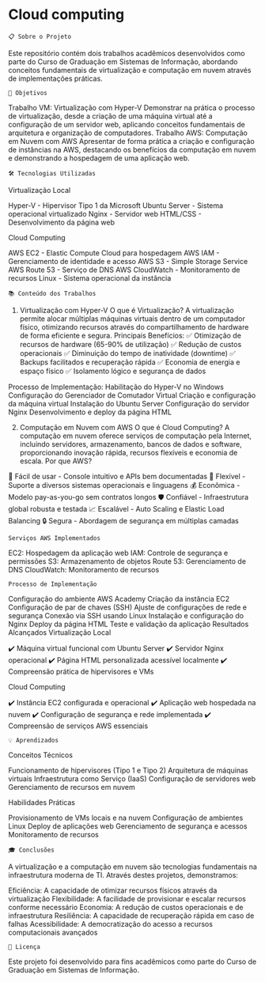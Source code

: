# Cloud computing
    📋 Sobre o Projeto
Este repositório contém dois trabalhos acadêmicos desenvolvidos como parte do Curso de Graduação em Sistemas de Informação, abordando conceitos fundamentais de virtualização e computação em nuvem através de implementações práticas.

    🎯 Objetivos
Trabalho VM: Virtualização com Hyper-V
Demonstrar na prática o processo de virtualização, desde a criação de uma máquina virtual até a configuração de um servidor web, aplicando conceitos fundamentais de arquitetura e organização de computadores.
Trabalho AWS: Computação em Nuvem com AWS
Apresentar de forma prática a criação e configuração de instâncias na AWS, destacando os benefícios da computação em nuvem e demonstrando a hospedagem de uma aplicação web.

    🛠️ Tecnologias Utilizadas
Virtualização Local

Hyper-V - Hipervisor Tipo 1 da Microsoft
Ubuntu Server - Sistema operacional virtualizado
Nginx - Servidor web
HTML/CSS - Desenvolvimento da página web

Cloud Computing

AWS EC2 - Elastic Compute Cloud para hospedagem
AWS IAM - Gerenciamento de identidade e acesso
AWS S3 - Simple Storage Service
AWS Route 53 - Serviço de DNS
AWS CloudWatch - Monitoramento de recursos
Linux - Sistema operacional da instância

    📚 Conteúdo dos Trabalhos
1. Virtualização com Hyper-V
O que é Virtualização?
A virtualização permite alocar múltiplas máquinas virtuais dentro de um computador físico, otimizando recursos através do compartilhamento de hardware de forma eficiente e segura.
Principais Benefícios:
✅ Otimização de recursos de hardware (65-90% de utilização)
✅ Redução de custos operacionais
✅ Diminuição do tempo de inatividade (downtime)
✅ Backups facilitados e recuperação rápida
✅ Economia de energia e espaço físico
✅ Isolamento lógico e segurança de dados

Processo de Implementação:
Habilitação do Hyper-V no Windows
Configuração do Gerenciador de Comutador Virtual
Criação e configuração da máquina virtual
Instalação do Ubuntu Server
Configuração do servidor Nginx
Desenvolvimento e deploy da página HTML

2. Computação em Nuvem com AWS
O que é Cloud Computing?
A computação em nuvem oferece serviços de computação pela Internet, incluindo servidores, armazenamento, bancos de dados e software, proporcionando inovação rápida, recursos flexíveis e economia de escala.
Por que AWS?

🚀 Fácil de usar - Console intuitivo e APIs bem documentadas
🔄 Flexível - Suporte a diversos sistemas operacionais e linguagens
💰 Econômica - Modelo pay-as-you-go sem contratos longos
🛡️ Confiável - Infraestrutura global robusta e testada
📈 Escalável - Auto Scaling e Elastic Load Balancing
🔒 Segura - Abordagem de segurança em múltiplas camadas

    Serviços AWS Implementados

EC2: Hospedagem da aplicação web
IAM: Controle de segurança e permissões
S3: Armazenamento de objetos
Route 53: Gerenciamento de DNS
CloudWatch: Monitoramento de recursos

    Processo de Implementação

Configuração do ambiente AWS Academy
Criação da instância EC2
Configuração de par de chaves (SSH)
Ajuste de configurações de rede e segurança
Conexão via SSH usando Linux
Instalação e configuração do Nginx
Deploy da página HTML
Teste e validação da aplicação
Resultados Alcançados
Virtualização Local

✔️ Máquina virtual funcional com Ubuntu Server
✔️ Servidor Nginx operacional
✔️ Página HTML personalizada acessível localmente
✔️ Compreensão prática de hipervisores e VMs

Cloud Computing

✔️ Instância EC2 configurada e operacional
✔️ Aplicação web hospedada na nuvem
✔️ Configuração de segurança e rede implementada
✔️ Compreensão de serviços AWS essenciais

    💡 Aprendizados
Conceitos Técnicos

Funcionamento de hipervisores (Tipo 1 e Tipo 2)
Arquitetura de máquinas virtuais
Infraestrutura como Serviço (IaaS)
Configuração de servidores web
Gerenciamento de recursos em nuvem

Habilidades Práticas

Provisionamento de VMs locais e na nuvem
Configuração de ambientes Linux
Deploy de aplicações web
Gerenciamento de segurança e acessos
Monitoramento de recursos

    🎓 Conclusões
A virtualização e a computação em nuvem são tecnologias fundamentais na infraestrutura moderna de TI. Através destes projetos, demonstramos:

Eficiência: A capacidade de otimizar recursos físicos através da virtualização
Flexibilidade: A facilidade de provisionar e escalar recursos conforme necessário
Economia: A redução de custos operacionais e de infraestrutura
Resiliência: A capacidade de recuperação rápida em caso de falhas
Acessibilidade: A democratização do acesso a recursos computacionais avançados

    📝 Licença
Este projeto foi desenvolvido para fins acadêmicos como parte do Curso de Graduação em Sistemas de Informação.